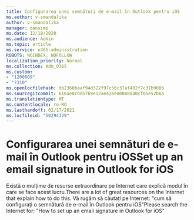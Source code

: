 ```yaml
---
title: Configurarea unei semnături de e-mail în Outlook pentru iOS
ms.author: v-smandalika
author: v-smandalika
manager: dansimp
ms.date: 12/18/2020
ms.audience: Admin
ms.topic: article
ms.service: o365-administration
ROBOTS: NOINDEX, NOFOLLOW
localization_priority: Normal
ms.collection: Adm_O365
ms.custom:
- "1200009"
- "7310"
ms.openlocfilehash: db2360baaf94d322f97c56c37af492f7c37b900b
ms.sourcegitcommit: 616ae0cbd5769e12ae428e00088840cf05e52b6a
ms.translationtype: MT
ms.contentlocale: ro-RO
ms.lasthandoff: 02/17/2021
ms.locfileid: "50294329"
---
```

# <a name="set-up-an-email-signature-in-outlook-for-ios"></a><span data-ttu-id="07292-102">Configurarea unei semnături de e-mail în Outlook pentru iOS</span><span class="sxs-lookup"><span data-stu-id="07292-102">Set up an email signature in Outlook for iOS</span></span>

<span data-ttu-id="07292-103">Există o mulțime de resurse extraordinare pe Internet care explică modul în care se face acest lucru.</span><span class="sxs-lookup"><span data-stu-id="07292-103">There are a lot of great resources on the Internet that explain how to do this.</span></span> <span data-ttu-id="07292-104">Vă rugăm să căutați pe Internet: "cum să configurați o semnătură de e-mail în Outlook pentru iOS"</span><span class="sxs-lookup"><span data-stu-id="07292-104">Please search the Internet for: "How to set up an email signature in Outlook for iOS"</span></span>